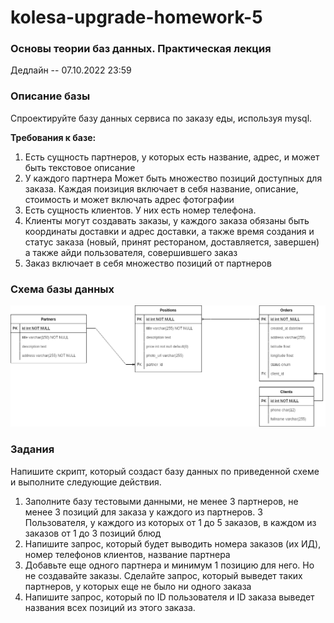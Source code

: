 # kolesa-upgrade-homework-5

### Основы теории баз данных. Практическая лекция

Дедлайн -- 07.10.2022 23:59

### Описание базы
Спроектируйте базу данных сервиса по заказу еды, используя mysql.

**Требования к базе:**
1) Есть сущность партнеров, у которых есть название, адрес, и может быть текстовое описание
2) У каждого партнера Может быть множество позиций доступных для заказа. Каждая поизиция включает в себя название, описание, стоимость и может включать адрес фотографии
3) Есть сущность клиентов. У них есть номер телефона.
4) Клиенты могут создавать заказы, у каждого заказа обязаны быть координаты доставки и адрес доставки, а также время создания и статус заказа (новый, принят рестораном, доставляется, завершен) а также айди пользователя, совершившего заказ
5) Заказ включает в себя множество позиций от партнеров

### Схема базы данных

![Схема базы данных](./food%20delivery.png)

### Задания
Напишите скрипт, который создаст базу данных по приведенной схеме и выполните следующие действия.
1) Заполните базу тестовыми данными, не менее 3 партнеров, не менее 3 позиций для заказа у каждого из партнеров. 3 Пользователя, у каждого из которых от 1 до 5 заказов, в каждом из заказов от 1 до 3 позиций блюд
2) Напишите запрос, который будет выводить номера заказов (их ИД), номер телефонов клиентов, название партнера
3) Добавьте еще одного партнера и минимум 1 позицию для него. Но не создавайте заказы. Сделайте запрос, который выведет таких партнеров, у которых еще не было ни одного заказа
4) Напишите запрос, который по ID пользователя и ID заказа выведет названия всех позиций из этого заказа.